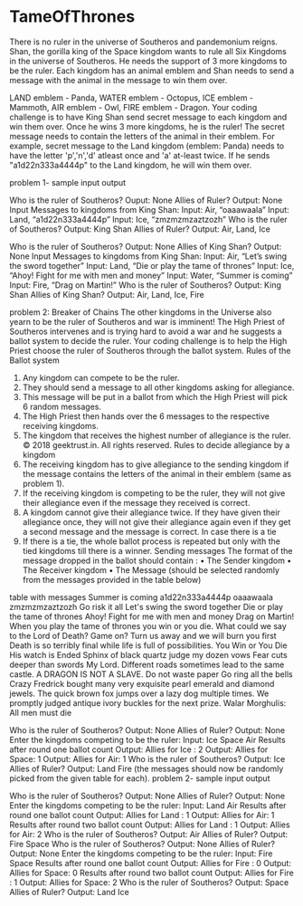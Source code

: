 # TameOfThrones
There is no ruler in the universe of Southeros and pandemonium reigns. Shan, the gorilla king of the Space kingdom wants to rule all Six Kingdoms in the universe of Southeros. He needs the support of 3 more kingdoms to be the ruler. 
Each kingdom has an animal emblem and Shan needs to send a message with the animal in the message to win them over.

LAND emblem - Panda, WATER emblem - Octopus, ICE emblem - Mammoth, AIR emblem - Owl, FIRE emblem - Dragon.
Your coding challenge is to have King Shan send secret message to each kingdom and win them over.
Once he wins 3 more kingdoms, he is the ruler! The secret message needs to contain the letters of the animal in their
emblem. For example, secret message to the Land kingdom (emblem: Panda) needs to have the letter 'p','n','d' atleast
once and 'a' at-least twice. If he sends "a1d22n333a4444p" to the Land kingdom, he will win them over.


problem 1- sample input output 

Who is the ruler of Southeros?
Ouput: None
Allies of Ruler?
Output: None
Input Messages to kingdoms from King Shan:
Input: Air, “oaaawaala”
Input: Land, “a1d22n333a4444p”
Input: Ice, “zmzmzmzaztzozh”
Who is the ruler of Southeros?
Output: King Shan
Allies of Ruler?
Output: Air, Land, Ice

Who is the ruler of Southeros?
Output: None
Allies of King Shan?
Output: None
Input Messages to kingdoms from King Shan:
Input: Air, “Let’s swing the sword together”
Input: Land, “Die or play the tame of thrones”
Input: Ice, “Ahoy! Fight for me with men and money”
Input: Water, “Summer is coming”
Input: Fire, “Drag on Martin!”
Who is the ruler of Southeros?
Output: King Shan
Allies of King Shan?
Output: Air, Land, Ice, Fire



problem 2: Breaker of Chains
The other kingdoms in the Universe also yearn to be the ruler of Southeros and war is imminent! The High Priest of Southeros
intervenes and is trying hard to avoid a war and he suggests a ballot system to decide the ruler.
Your coding challenge is to help the High Priest choose the ruler of Southeros through the ballot system.
Rules of the Ballot system
 1. Any kingdom can compete to be the ruler.
 2. They should send a message to all other kingdoms asking for allegiance.
 3. This message will be put in a ballot from which the High Priest will pick 6 random messages.
 4. The High Priest then hands over the 6 messages to the respective receiving kingdoms.
 5. The kingdom that receives the highest number of allegiance is the ruler.
© 2018 geektrust.in. All rights reserved.
Rules to decide allegiance by a kingdom
 1. The receiving kingdom has to give allegiance to the sending kingdom if the message contains the letters of the animal in their
emblem (same as problem 1).
 2. If the receiving kingdom is competing to be the ruler, they will not give their allegiance even if the message they received is correct.
 3. A kingdom cannot give their allegiance twice. If they have given their allegiance once, they will not give their allegiance again even
if they get a second message and the message is correct.
In case there is a tie
1. If there is a tie, the whole ballot process is repeated but only with the tied kingdoms till there is a winner.
Sending messages
 The format of the message dropped in the ballot should contain :
• The Sender kingdom
• The Receiver kingdom
• The Message (should be selected randomly from the messages provided in the table below) 

table with messages
Summer is coming
a1d22n333a4444p
oaaawaala
zmzmzmzaztzozh
Go risk it all
Let's swing the sword together
Die or play the tame of thrones
Ahoy! Fight for me with men and money
Drag on Martin!
When you play the tame of thrones you win or you die.
What could we say to the Lord of Death? Game on?
Turn us away and we will burn you first
Death is so terribly final while life is full of possibilities.
You Win or You Die
His watch is Ended
Sphinx of black quartz judge my dozen vows
Fear cuts deeper than swords My Lord.
Different roads sometimes lead to the same castle.
A DRAGON IS NOT A SLAVE.
Do not waste paper
Go ring all the bells
Crazy Fredrick bought many very exquisite pearl emerald and diamond jewels.
The quick brown fox jumps over a lazy dog multiple times.
We promptly judged antique ivory buckles for the next prize.
Walar Morghulis: All men must die


Who is the ruler of Southeros?
Output: None
Allies of Ruler?
Output: None
Enter the kingdoms competing to be the ruler:
Input: Ice Space Air
Results after round one ballot count
Output: Allies for Ice : 2
Output: Allies for Space: 1
Output: Allies for Air: 1
Who is the ruler of Southeros?
Output: Ice
Allies of Ruler?
Output: Land Fire
(the messages should now be randomly picked from the given table for each).
problem 2- sample input output 

Who is the ruler of Southeros?
Output: None
Allies of Ruler?
Output: None
Enter the kingdoms competing to be the ruler:
Input: Land Air
Results after round one ballot count
Output: Allies for Land : 1
Output: Allies for Air: 1
Results after round two ballot count
Output: Allies for Land : 1
Output: Allies for Air: 2
Who is the ruler of Southeros?
Output: Air
Allies of Ruler?
Output: Fire Space
Who is the ruler of Southeros?
Output: None
Allies of Ruler?
Output: None
Enter the kingdoms competing to be the ruler:
Input: Fire Space
Results after round one ballot count
Output: Allies for Fire : 0
Output: Allies for Space: 0
Results after round two ballot count
Output: Allies for Fire : 1
Output: Allies for Space: 2
Who is the ruler of Southeros?
Output: Space
Allies of Ruler?
Output: Land Ice
